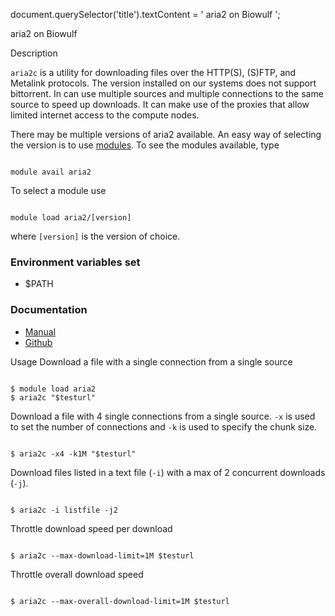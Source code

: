 

document.querySelector('title').textContent = ' aria2 on Biowulf ';

aria2 on Biowulf 


Description

`aria2c` is a utility for downloading files over the HTTP(S), (S)FTP,
and Metalink protocols. The version installed on our systems does not support
bittorrent. In can use multiple sources and multiple connections to the same
source to speed up downloads. It can make use of the proxies that allow limited
internet access to the compute nodes.



There may be multiple versions of aria2 available. An easy way of selecting the
version is to use [modules](/apps/modules.html). To see the modules
available, type



```

module avail aria2 

```

To select a module use



```

module load aria2/[version]

```

where `[version]` is the version of choice.


### Environment variables set


* $PATH


### Documentation


* [Manual](https://aria2.github.io/manual/en/html/index.html)
* [Github](https://github.com/aria2/aria2)




Usage
Download a file with a single connection from a single source



```

$ module load aria2
$ aria2c "$testurl"

```

Download a file with 4 single connections from a single source. `-x`
is used to set the number of connections and `-k` is used to
specify the chunk size.



```

$ aria2c -x4 -k1M "$testurl"

```

Download files listed in a text file (`-i`) with a max of 2 concurrent 
downloads (`-j`).



```

$ aria2c -i listfile -j2

```

Throttle download speed per download



```

$ aria2c --max-download-limit=1M $testurl

```

Throttle overall download speed



```

$ aria2c --max-overall-download-limit=1M $testurl

```





